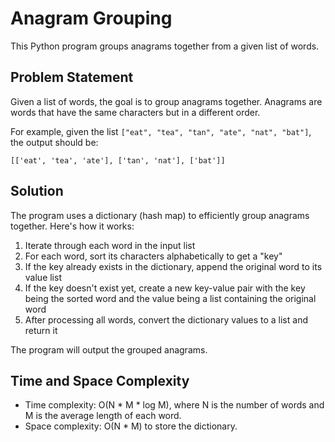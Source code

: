 # Anagram Grouping

This Python program groups anagrams together from a given list of words.

## Problem Statement

Given a list of words, the goal is to group anagrams together. Anagrams are words that have the same characters but in a different order.

For example, given the list `["eat", "tea", "tan", "ate", "nat", "bat"]`, the output should be:

```
[['eat', 'tea', 'ate'], ['tan', 'nat'], ['bat']]
```

## Solution

The program uses a dictionary (hash map) to efficiently group anagrams together. Here's how it works:

1. Iterate through each word in the input list
2. For each word, sort its characters alphabetically to get a "key" 
3. If the key already exists in the dictionary, append the original word to its value list
4. If the key doesn't exist yet, create a new key-value pair with the key being the sorted word and the value being a list containing the original word
5. After processing all words, convert the dictionary values to a list and return it

The program will output the grouped anagrams.

## Time and Space Complexity

- Time complexity: O(N * M * log M), where N is the number of words and M is the average length of each word.
- Space complexity: O(N * M) to store the dictionary.
